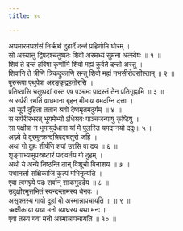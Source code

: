 ```yaml
---
title: ४०

---
```

अघमारमघशंसं निर्ऋथं दुहार्दे दन्तं प्रहिणोमि घोरम् ।  
सो अस्यात्तु द्विपदश्चतुष्पदः शिवो अस्मभ्यं सुमना अत्स्वेषः ॥ १ ॥  
शिवं ते दन्तं हविषा कृणोमि शिवो मह्यं कुर्वते दन्तो अस्तु ।  
शिवानि ते त्रीणि त्रिकद्रुकाणि सन्तु शिवो मह्यं नभसीरोदसीस्ताम् ॥ २ ॥  
पुरुरूपा पृथुपेषा अरङ्कृद्वहतोरसि ।  
प्रतिष्ठासि चतुष्पदां यस्त एष पञ्चमः पादस्तं तेन प्रतिगृह्णामि ॥ ३ ॥  
स सर्परी रमतिं वाधमाना बृहन् मीमाय यमदग्नि दत्ता ।  
आ सूर्य दुहिता ततान श्रवो देष्वमृतमदुर्यम् ॥ ४ ॥  
स सर्परीरभरत् भूयमेभ्यो ऽधिश्रवः पाञ्चजन्याषु कृष्टिषु ।  
सा पक्षीया न भूमायुर्दधाना यां मे पुलस्ति यमदग्नयो ददुः॥ ५ ॥  
अघ्न्ये ये दूरमुत्क्रन्दन्निपदचतुरो जहि ।  
अथा गो दुहः शीर्षणि शपां उरसि वा दय ॥ ६ ॥  
शृङ्गाभ्यामुपस्रष्टारं पदावर्तय गो दुहम् ।  
अथो ये अन्ये तिष्ठन्ति तान् विशूचो विनाशय ॥ ७ ॥  
यथानर्त्ता सक्षिकाजिं कुल्पं मभिनृत्यति ।  
एवा त्वमघ्न्ये पदः सर्वान् साकमुदर्दय ॥ ८ ॥  
उदुक्षीरमुत्तभितं स्यन्दन्तामस्य धेनवः ।  
असृक्तस्य गावो दुहां यो अस्मान्नापचायति ॥ ॥ ९ ॥  
ऋक्षीकाया यथा मनो व्याघ्रस्य यथा मनः ॥  
एवा तस्य गवां मनो अस्मान्नापचायति ॥ १० ॥  